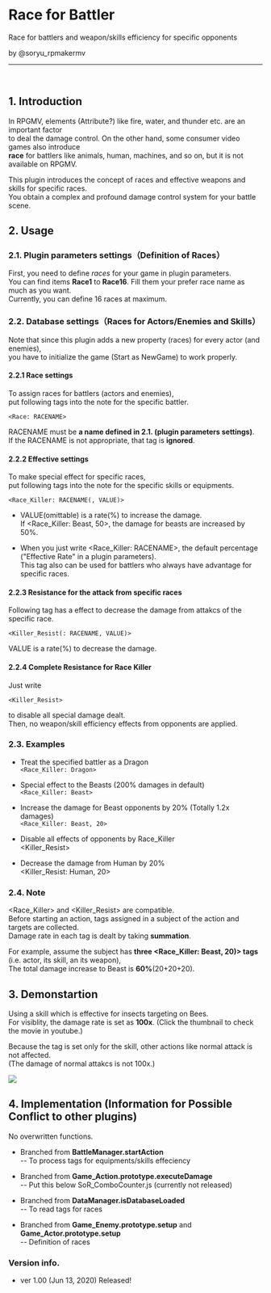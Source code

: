 # Race for Battler
Race for battlers and weapon/skills efficiency for specific opponents

by @soryu_rpmakermv

-------------------------------------------------

<br>

## 1. Introduction
In RPGMV, elements (Attribute?) like fire, water, and thunder etc. are an important factor<br>
to deal the damage control. On the other hand, some consumer video games also introduce <br>
**race** for battlers like animals, human, machines, and so on, but it is not available on RPGMV.<br>

This plugin introduces the concept of races and effective weapons and skills for specific races.<br>
You obtain a complex and profound damage control system for your battle scene. 



## 2. Usage
### 2.1. Plugin parameters settings（Definition of Races）

First, you need to define *races* for your game in plugin parameters.<br>
You can find items **Race1** to **Race16**. Fill them your prefer race name as much as you want.<br>
Currently, you can define 16 races at maximum.<br>



### 2.2. Database settings（Races for Actors/Enemies and Skills）
Note that since this plugin adds a new property (races) for every actor (and enemies),<br> 
you have to initialize the game (Start as NewGame) to work properly.<br>

#### 2.2.1 Race settings

To assign races for battlers (actors and enemies),<br>
put following tags into the note for the specific battler.<br>
 
 ```<Race: RACENAME>```<br>

RACENAME must be **a name defined in 2.1. (plugin parameters settings)**.<br>
If the RACENAME is not appropriate, that tag is **ignored**.<br>

 
#### 2.2.2 Effective settings

To make special effect for specific races,<br>
put following tags into the note for the specific skills or equipments.<br>

```<Race_Killer: RACENAME(, VALUE)>```<br>
 
- VALUE(omittable) is a rate(%) to increase the damage. <br>
  If <Race_Killer: Beast, 50>, the damage for beasts are increased by 50%. <br>

- When you just write <Race_Killer: RACENAME>, the default percentage ("Effective Rate" in a plugin parameters).<br>
  This tag also can be used for battlers who always have advantage for specific races.
 
 
 

#### 2.2.3 Resistance for the attack from specific races

Following tag has a effect to decrease the damage from attakcs of the specific race.<br>

```<Killer_Resist(: RACENAME, VALUE)>```<br>

 VALUE is a rate(%) to decrease the damage.<br>

#### 2.2.4 Complete Resistance for Race Killer
Just write

```<Killer_Resist>```

to disable all special damage dealt.<br>
Then, no weapon/skill efficiency effects from opponents are applied.<br>


### 2.3. Examples
- Treat the specified battler as a Dragon<br>
```<Race_Killer: Dragon>```<br>

- Special effect to the Beasts (200% damages in default)<br>
```<Race_Killer: Beast>```<br>

- Increase the damage for Beast opponents by 20% (Totally 1.2x damages)<br>
```<Race_Killer: Beast, 20>```<br>


- Disable all effects of opponents by Race_Killer<br>
<Killer_Resist>

- Decrease the damage from Human by 20%<br>
<Killer_Resist: Human, 20>


### 2.4. Note

<Race_Killer> and <Killer_Resist> are compatible.<br>
Before starting an action, tags assigned in a subject of the action and targets are collected.<br>
Damage rate in each tag is dealt by taking **summation**.

For example, assume the subject has **three <Race_Killer: Beast, 20)> tags** (i.e. actor, its skill, an its weapon),<br>
The total damage increase to Beast is **60%**(20+20+20). <br>


## 3. Demonstartion
Using a skill which is effective for insects targeting on Bees.<br>
For visiblity, the damage rate is set as **100x**. (Click the thumbnail to check the movie in youtube.)<br>

Because the tag is set only for the skill, other actions like normal attack is not affected.<br>
(The damage of normal attakcs is not 100x.)

[![](https://img.youtube.com/vi/puD0-RcSO3Q/0.jpg)](https://www.youtube.com/watch?v=puD0-RcSO3Q)


## 4. Implementation (Information for Possible Conflict to other plugins)<br>
No overwritten functions.<br>

- Branched from **BattleManager.startAction**<br>
-- To process tags for equipments/skills effeciency<br>

- Branched from **Game_Action.prototype.executeDamage**<br>
-- Put this below SoR_ComboCounter.js (currently not released)<br>

- Branched from **DataManager.isDatabaseLoaded**<br>
-- To read tags for races<br>

- Branched from **Game_Enemy.prototype.setup** and **Game_Actor.prototype.setup**<br>
-- Definition of races <br>


### Version info.
 - ver 1.00  (Jun 13, 2020)   Released!
